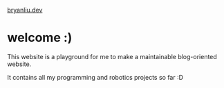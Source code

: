 [bryanliu.dev](https://bryanliu.dev)

# welcome :\)

This website is a playground for me to make a maintainable blog-oriented website.

It contains all my programming and robotics projects so far :D
